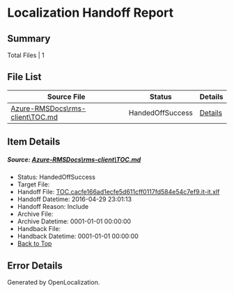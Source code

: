 # <a name='report-top'></a> Localization Handoff Report

## Summary
 Total Files | 1

## File List
 Source File | Status | Details 
 ----------- | ------ | ------- 
 [Azure-RMSDocs\rms-client\TOC.md](https://github.com/Microsoft/Azure-RMSDocs-pr/blob/3d82e1f778416caaf4ab4b0095cf2499d83c5190/Azure-RMSDocs/rms-client/TOC.md) | HandedOffSuccess | [Details](#6917113b50b3bb765557de5b7023affc12bdfb95359)

## Item Details
##### <a name='6917113b50b3bb765557de5b7023affc12bdfb95359'></a> Source: [Azure-RMSDocs\rms-client\TOC.md](https://github.com/Microsoft/Azure-RMSDocs-pr/blob/3d82e1f778416caaf4ab4b0095cf2499d83c5190/Azure-RMSDocs/rms-client/TOC.md)
* Status: HandedOffSuccess
* Target File: 
* Handoff File: [TOC.cacfe166ad1ecfe5d611cff0117fd584e54c7ef9.it-it.xlf](https://github.com/Microsoft/EM.handoff/blob/7e048c3dd2ce21f86709dd44153c46f783f3ba21/ol-handoff/Microsoft/Azure-RMSDocs-pr.it-it/master/TOC.cacfe166ad1ecfe5d611cff0117fd584e54c7ef9.it-it.xlf)
* Handoff Datetime: 2016-04-29 23:01:13
* Handoff Reason: Include
* Archive File: 
* Archive Datetime: 0001-01-01 00:00:00
* Handback File: 
* Handback Datetime: 0001-01-01 00:00:00
* [Back to Top](#report-top)


## Error Details

Generated by OpenLocalization.
